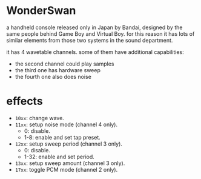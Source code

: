 # WonderSwan

a handheld console released only in Japan by Bandai, designed by the same people behind Game Boy and Virtual Boy.
for this reason it has lots of similar elements from those two systems in the sound department.

it has 4 wavetable channels. some of them have additional capabilities:
- the second channel could play samples
- the third one has hardware sweep
- the fourth one also does noise

# effects

- `10xx`: change wave.
- `11xx`: setup noise mode (channel 4 only).
  - 0: disable.
  - 1-8: enable and set tap preset.
- `12xx`: setup sweep period (channel 3 only).
  - 0: disable.
  - 1-32: enable and set period.
- `13xx`: setup sweep amount (channel 3 only).
- `17xx`: toggle PCM mode (channel 2 only).
